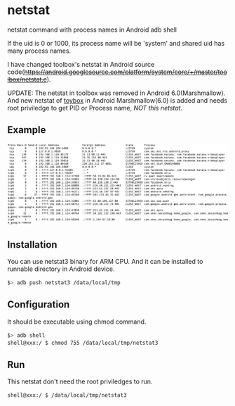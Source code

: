 # netstat
netstat command with process names in Android adb shell

If the uid is 0 or 1000, its process name will be 'system' and shared uid has many process names.

I have changed toolbox's netstat in Android source code(~~https://android.googlesource.com/platform/system/core/+/master/toolbox/netstat.c~~).

UPDATE: The netstat in toolbox was removed in Android 6.0(Marshmallow). And new netstat of [toybox](https://github.com/landley/toybox) in Android Marshmallow(6.0) is added and needs root priviledge to get PID or Process name, *NOT this netstat*.
## Example
![example](sample.png)
## Installation
You can use netstat3 binary for ARM CPU.
And it can be installed to runnable directory in Android device.
```bash
$> adb push netstat3 /data/local/tmp
```
## Configuration
It should be executable using chmod command.
```bash
$> adb shell
shell@xxx:/ $ chmod 755 /data/local/tmp/netstat3
```
## Run
This netstat don't need the root priviledges to run.
```bash
shell@xxx:/ $ /data/local/tmp/netstat3
```
